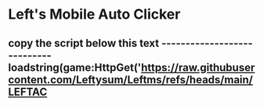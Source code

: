 # Left's Mobile Auto Clicker
copy the script below this text
----------------------------loadstring(game:HttpGet('https://raw.githubusercontent.com/Leftysum/Leftms/refs/heads/main/LEFTAC
-------------------------------
